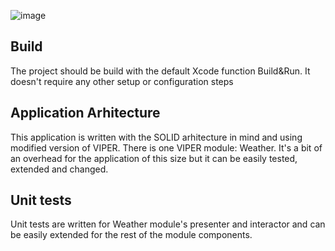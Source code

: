 ![image](https://github.com/pigeon/weatherapp/blob/master/weatherapp.gif)

Build
------

The project should be build with the default Xcode function Build&Run. It doesn't require any other setup or configuration steps

Application Arhitecture
--------------------------

This application is written with the SOLID arhitecture in mind and using modified version of VIPER. There is one VIPER module:
Weather. It's a bit of an overhead for the application of this size but it can be easily tested, extended and changed.


Unit tests
-----------

Unit tests are written for Weather module's presenter and interactor  and can be easily extended for the rest of the module
components.


